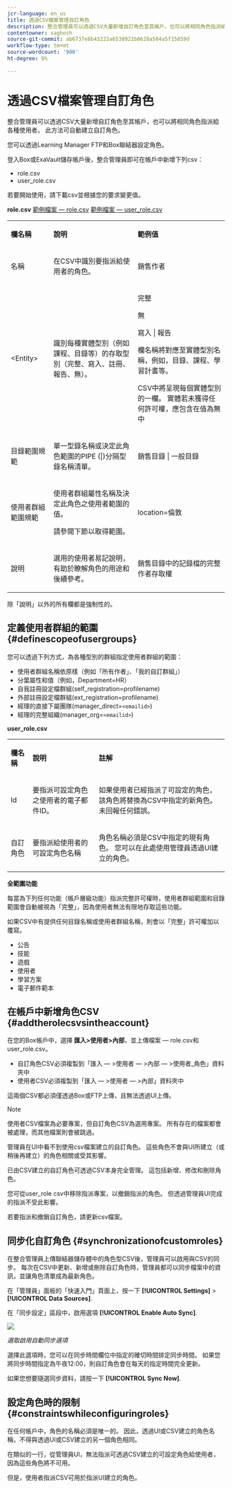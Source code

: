 ```yaml
---
jcr-language: en_us
title: 透過CSV檔案管理自訂角色
description: 整合管理員可以透過CSV大量新增自訂角色至其帳戶，也可以將相同角色指派給各種使用者。 此方法可自動建立自訂角色。
contentowner: saghosh
source-git-commit: ab6737e8b43222a6538921b0628a504a5f15859d
workflow-type: tm+mt
source-wordcount: '900'
ht-degree: 0%

---
```




# 透過CSV檔案管理自訂角色

整合管理員可以透過CSV大量新增自訂角色至其帳戶，也可以將相同角色指派給各種使用者。 此方法可自動建立自訂角色。

您可以透過Learning Manager FTP和Box聯結器設定角色。

登入Box或ExaVault儲存帳戶後，整合管理員即可在帳戶中新增下列csv：

* role.csv
* user_role.csv

若要開始使用，請下載csv並根據您的要求變更值。

**role.csv**
[範例檔案 — role.csv](assets/role.csv) [範例檔案 — user_role.csv](assets/user-role.csv)

<table>
 <tbody>
  <tr>
   <td>
    <p><b>欄名稱</b></p></td>
   <td>
    <p><b>說明</b></p></td>
   <td>
    <p><b>範例值</b></p></td>
  </tr>
  <tr>
   <td>
    <p>名稱</p></td>
   <td>
    <p>在CSV中識別要指派給使用者的角色。</p></td>
   <td>
    <p>銷售作者</p></td>
  </tr>
  <tr>
   <td>
    <p>&lt;Entity&gt;</p></td>
   <td>
    <p>識別每種實體型別（例如課程、目錄等）的存取型別（完整、寫入、註冊、報告、無）。</p></td>
   <td>
    <p>完整</p>
    <p>無</p>
    <p>寫入 | 報告</p>
    <p>欄名稱將對應至實體型別名稱，例如，目錄、課程、學習計畫等。</p>
    <p>CSV中將呈現每個實體型別的一欄。 實體若未獲得任何許可權，應包含在值為無中</p></td>
  </tr>
  <tr>
   <td>
    <p>目錄範圍規範</p></td>
   <td>
    <p>單一型錄名稱或決定此角色範圍的PIPE (|)分隔型錄名稱清單。</p></td>
   <td>
    <p>銷售目錄 | 一般目錄</p></td>
  </tr>
  <tr>
   <td>
    <p>使用者群組範圍規範</p></td>
   <td>
    <p>使用者群組屬性名稱及決定此角色之使用者範圍的值。</p>
    <p>請參閱下節以取得範圍。</p></td>
   <td>
    <p>location=倫敦</p></td>
  </tr>
  <tr>
   <td>
    <p>說明</p></td>
   <td>
    <p>選用的使用者易記說明，有助於瞭解角色的用途和後續參考。</p></td>
   <td>
    <p>銷售目錄中的記錄檔的完整作者存取權</p></td>
  </tr>
 </tbody>
</table>

除「說明」以外的所有欄都是強制性的。

## 定義使用者群組的範圍 {#definescopeofusergroups}

您可以透過下列方式，為各種型別的群組指定使用者群組的範圍：

* 使用者群組名稱依原樣（例如「所有作者」、「我的自訂群組」）
* 分葉屬性和值（例如，Department=HR）
* 自我註冊設定檔群組(self_registration=profilename)
* 外部註冊設定檔群組(ext_registration=profilename)
* 經理的直接下屬團隊(manager_direct=`<emailid>`)
* 經理的完整組織(manager_org=`<emailid>`)

**user_role.csv**

<table>
 <tbody>
  <tr>
   <td>
    <p><b>欄名稱</b></p></td>
   <td>
    <p><b>說明</b></p></td>
   <td>
    <p><b>註解</b></p></td>
  </tr>
  <tr>
   <td>
    <p>Id</p></td>
   <td>
    <p>要指派可設定角色之使用者的電子郵件ID。</p></td>
   <td>
    <p>如果使用者已經指派了可設定的角色，該角色將替換為CSV中指定的新角色。 未回報任何錯誤。</p></td>
  </tr>
  <tr>
   <td>
    <p>自訂角色</p></td>
   <td>
    <p>要指派給使用者的可設定角色名稱</p></td>
   <td>
    <p>角色名稱必須是CSV中指定的現有角色。 您可以在此處使用管理員透過UI建立的角色。</p></td>
  </tr>
 </tbody>
</table>

**全範圍功能**

每當為下列任何功能（帳戶層級功能）指派完整許可權時，使用者群組範圍和目錄範圍會自動被視為「完整」，因為使用者無法有限地存取這些功能。

如果CSV中有提供任何目錄名稱或使用者群組名稱，則會以「完整」許可權加以覆寫。

* 公告
* 技能
* 遊戲
* 使用者
* 學習方案
* 電子郵件範本

## 在帳戶中新增角色CSV {#addtherolecsvsintheaccount}

在您的Box帳戶中，選擇 **匯入>使用者>內部**，並上傳檔案 — role.csv和user_role.csv。

* 自訂角色CSV必須複製到「匯入 — >使用者 — >內部 — >使用者_角色」資料夾中
* 使用者CSV必須複製到「匯入 — >使用者 — >內部」資料夾中

這兩個CSV都必須僅透過Box或FTP上傳，且無法透過UI上傳。

>[!NOTE]
>
>使用者CSV檔案為必要專案，但自訂角色CSV為選用專案。 所有存在的檔案都會被處理，而其他檔案則會被跳過。

管理員在UI中看不到使用csv檔案建立的自訂角色。 這些角色不會與UI所建立（或稍後再建立）的角色相關或受其影響。

已由CSV建立的自訂角色可透過CSV本身完全管理。 這包括新增、修改和刪除角色。

您可從user_role csv中移除指派專案，以撤銷指派的角色。 但透過管理員UI完成的指派不受此影響。

若要指派和撤銷自訂角色，請更新csv檔案。

## 同步化自訂角色 {#synchronizationofcustomroles}

在整合管理員上傳聯結器儲存體中的角色型CSV後，管理員可以啟用與CSV的同步。 每次在CSV中更新、新增或刪除自訂角色時，管理員都可以同步檔案中的資訊，並讓角色清單成為最新角色。

在「管理員」面板的「快速入門」頁面上，按一下 **[!UICONTROL Settings]** > **[!UICONTROL Data Sources]**.

在「同步設定」區段中，啟用選項 **[!UICONTROL Enable Auto Sync]**.

![](assets/sync-settings.png)

*選取啟用自動同步選項*

選擇此選項時，您可以在同步時間欄位中指定的確切時間排定同步時間。 如果您將同步時間指定為午夜12:00，則自訂角色會在每天的指定時間完全更新。

如果您想要隨選同步資料，請按一下 **[!UICONTROL Sync Now]**.

## 設定角色時的限制 {#constraintswhileconfiguringroles}

在任何帳戶中，角色的名稱必須是唯一的。 因此，透過UI或CSV建立的角色名稱，不得與透過UI或CSV建立的另一個角色相同。

在類似的一行，從管理員UI，無法指派可透過CSV建立的可設定角色給使用者，因為這些角色將不可用。

但是，使用者指派CSV可用於指派UI建立的角色。
